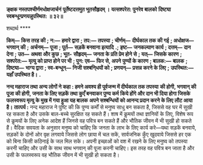 **ङ्क्षक नस्तपश्चीर्णमधोक्षजार्चनं** **पूर्तेष्टदत्तमुत भूतसौहृदम् ।** **यत्सश्परेत: पुनरेव बालको** **दिष्ट्या स्वबन्धून्प्रणयन्नुपस्थित: ॥ ३२॥** 

शब्दार्थ **** 

**किम्—** **किस तरह की** **; न:—** **हमारे द्वारा** **; तप:—** **तपस्या** **; चीर्णम्—** **दीर्घकाल तक की गई** **; अधोक्षज—** **भगवान् की** **;** **अर्चनम्—** **पूजा** **; पूर्त—** **सड़कें बनवाना इत्यादि** **.; इष्ट—** **जनकल्याण कार्य** **; दत्तम्—** **दान देना** **; उत—** **अथवा और कुछ** **; भूत-** **सौहृदम्—** **जनता के प्रति प्रेम होने से** **; यत्—** **जिसके कारण** **; सश्परेत:—** **मृत्यु को प्राप्त होने पर भी** **; पुन: एव—** **फिर से, अपने** **पुण्यों के कारण** **; बालक:—** **बालक** **; दिष्ट्या—** **भाग्य द्वारा** **; स्व-बन्धून्—** **निजी सश्बनि्धयों को** **; प्रणयन्—** **प्रसन्न करने के लिए** **;** **उपस्थित:—** **यहाँ उपस्थित है।** **.** 

**नन्द महाराज तथा अन्य लोगों ने कहा : हमने अवश्य ही पूर्वजन्म में दीर्घकाल तक तपस्या** **की होगी, भगवान् की पूजा की होगी, जनता के लिए सड़कें तथा कुएँ बनवाकर पुण्य कर्म** **किये होंगे और दान भी दिया होगा जिसके फलस्वरूप मृत्यु के मुख में गया हुआ यह बालक** **अपने सश्बन्धियों को आनन्द प्रदान करने के लिए लौट आया है।** **तात्पर्य :** नन्द महाराज ने पुष्टि की कि पुण्य कर्मों से मनुष्य साधु बन सकता है, जिससे वह घर में सुखी रह सकता है और उसके बाल-बच्चे सुरक्षित रह सकते हैं। शाष में कॢमयों तथा ज्ञानियों के लिए, विशेष रूप से कॢमयों के लिए अनेक आदेश हैं जिनसे वह पवित्र बन सकते हैं और भौतिक जीवन में भी सुखी हो सकते हैं। वैदिक सवयता के अनुसार मनुष्य को चाहिए कि जनता के लाभ के लिए कार्य करे—यथा सड़कें बनवाये, सड़कों के दोनों ओर वृक्ष लगवाये जिससे लोग छाया में चल सकें, सार्वजनिक कुँए खुदवाये जिससे हर एक को बिना किसी कठिनाई के जल मिल सके। अपनी इच्छाओं को वश में रखने के लिए मनुष्य को तपस्या करनी चाहिए और उसी के साथ साथ भगवान् की पूजा करनी चाहिए। इस तरह वह पवित्र बन जाता है और उसी के फलस्वरूप वह भौतिक जीवन में भी सुखी हो सकता है।  